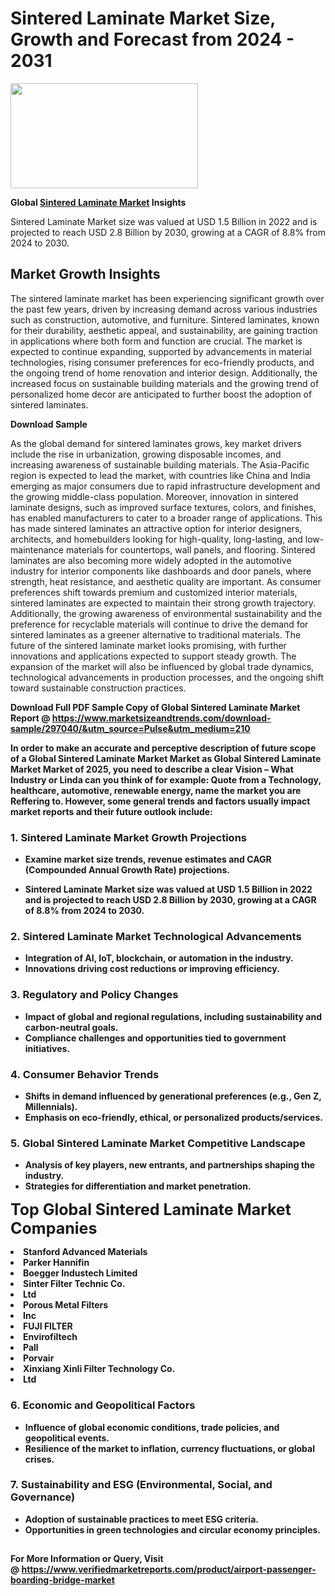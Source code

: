 <H1>Sintered Laminate Market Size, Growth and Forecast from 2024 - 2031</H1><img class="aligncenter size-medium wp-image-584254" src="https://thirdeyenews.in/wp-content/uploads/2024/09/Global-Market-Research-300x168.jpeg" alt="" width="300" height="168" /><p><strong>Global&nbsp;<a href="https://www.marketsizeandtrends.com/download-sample/297040/&amp;utm_source=Pulse&amp;utm_medium=210">Sintered Laminate Market</a> Insights</strong></p><p>Sintered Laminate Market size was valued at USD 1.5 Billion in 2022 and is projected to reach USD 2.8 Billion by 2030, growing at a CAGR of 8.8% from 2024 to 2030.</p><p><h2>Market Growth Insights</h2> <p>The sintered laminate market has been experiencing significant growth over the past few years, driven by increasing demand across various industries such as construction, automotive, and furniture. Sintered laminates, known for their durability, aesthetic appeal, and sustainability, are gaining traction in applications where both form and function are crucial. The market is expected to continue expanding, supported by advancements in material technologies, rising consumer preferences for eco-friendly products, and the ongoing trend of home renovation and interior design. Additionally, the increased focus on sustainable building materials and the growing trend of personalized home decor are anticipated to further boost the adoption of sintered laminates.</p> <p><strong>Download Sample</strong></p> <p>As the global demand for sintered laminates grows, key market drivers include the rise in urbanization, growing disposable incomes, and increasing awareness of sustainable building materials. The Asia-Pacific region is expected to lead the market, with countries like China and India emerging as major consumers due to rapid infrastructure development and the growing middle-class population. Moreover, innovation in sintered laminate designs, such as improved surface textures, colors, and finishes, has enabled manufacturers to cater to a broader range of applications. This has made sintered laminates an attractive option for interior designers, architects, and homebuilders looking for high-quality, long-lasting, and low-maintenance materials for countertops, wall panels, and flooring. Sintered laminates are also becoming more widely adopted in the automotive industry for interior components like dashboards and door panels, where strength, heat resistance, and aesthetic quality are important. As consumer preferences shift towards premium and customized interior materials, sintered laminates are expected to maintain their strong growth trajectory. Additionally, the growing awareness of environmental sustainability and the preference for recyclable materials will continue to drive the demand for sintered laminates as a greener alternative to traditional materials. The future of the sintered laminate market looks promising, with further innovations and applications expected to support steady growth. The expansion of the market will also be influenced by global trade dynamics, technological advancements in production processes, and the ongoing shift toward sustainable construction practices. <p><strong></p><p><span class=""><strong>Download Full PDF Sample Copy of Global Sintered Laminate Market Report</strong> @ <a href="https://www.marketsizeandtrends.com/download-sample/297040/&amp;utm_source=Pulse&amp;utm_medium=210" target="_blank">https://www.marketsizeandtrends.com/download-sample/297040/&amp;utm_source=Pulse&amp;utm_medium=210</a></span></p><p>In order to make an accurate and perceptive description of future scope of a Global&nbsp;Sintered Laminate Market Market as Global&nbsp;Sintered Laminate Market Market of 2025, you need to describe a clear Vision &ndash; What Industry or Linda can you think of for example: Quote from a Technology, healthcare, automotive, renewable energy, name the market you are Reffering to. However, some general trends and factors usually impact market reports and their future outlook include:</p><h3>1.&nbsp;<strong>Sintered Laminate Market Growth Projections</strong></h3><ul><li>Examine market size trends, revenue estimates and CAGR (Compounded Annual Growth Rate) projections.</li><li><p>Sintered Laminate Market size was valued at USD 1.5 Billion in 2022 and is projected to reach USD 2.8 Billion by 2030, growing at a CAGR of 8.8% from 2024 to 2030.</p></li></ul><h3>2.&nbsp;<strong>Sintered Laminate Market Technological Advancements</strong></h3><ul><li>Integration of AI, IoT, blockchain, or automation in the industry.</li><li>Innovations driving cost reductions or improving efficiency.</li></ul><h3>3.&nbsp;<strong>Regulatory and Policy Changes</strong></h3><ul><li>Impact of global and regional regulations, including sustainability and carbon-neutral goals.</li><li>Compliance challenges and opportunities tied to government initiatives.</li></ul><h3>4.&nbsp;<strong>Consumer Behavior Trends</strong></h3><ul><li>Shifts in demand influenced by generational preferences (e.g., Gen Z, Millennials).</li><li>Emphasis on eco-friendly, ethical, or personalized products/services.</li></ul><h3>5.&nbsp;<strong>Global Sintered Laminate Market Competitive Landscape</strong></h3><ul><li>Analysis of key players, new entrants, and partnerships shaping the industry.</li><li>Strategies for differentiation and market penetration.</li></ul><p data-pm-slice="1 1 []"><span style="color: inherit; font-family: inherit; font-size: 25px;">Top Global Sintered Laminate Market Companies</span></p><div class="" data-test-id=""><p><li>Stanford Advanced Materials</li><li> Parker Hannifin</li><li> Boegger Industech Limited</li><li> Sinter Filter Technic Co.</li><li>Ltd</li><li> Porous Metal Filters</li><li> Inc</li><li> FUJI FILTER</li><li> Envirofiltech</li><li> Pall</li><li> Porvair</li><li> Xinxiang Xinli Filter Technology Co.</li><li> Ltd</li></p></div><h3>6.&nbsp;<strong>Economic and Geopolitical Factors</strong></h3><ul><li>Influence of global economic conditions, trade policies, and geopolitical events.</li><li>Resilience of the market to inflation, currency fluctuations, or global crises.</li></ul><h3>7.&nbsp;<strong>Sustainability and ESG (Environmental, Social, and Governance)</strong></h3><ul><li>Adoption of sustainable practices to meet ESG criteria.</li><li>Opportunities in green technologies and circular economy principles.</li></ul><h2><strong style="font-size: 14px;">For More Information or Query, Visit @&nbsp;</strong><a style="background-color: #ffffff; font-size: 14px;" href="https://www.marketsizeandtrends.com/report/sintered-laminate-market/" target="_blank">https://www.verifiedmarketreports.com/product/airport-passenger-boarding-bridge-market</a></h2>
